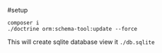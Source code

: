 #setup 
```shell
composer i
./doctrine orm:schema-tool:update --force
```
This will create sqlite database view it `./db.sqlite`